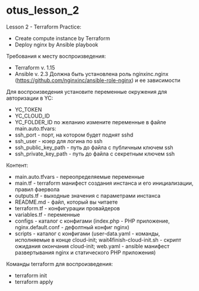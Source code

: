 # otus_lesson_2
Lesson 2 - Terraform Practice:
- Create compute instance by Terraform
- Deploy nginx by Ansible playbook

Требования к месту воспроизведения:
- Terraform v. 1.15
- Ansible v. 2.3
Должна быть установлена роль nginxinc.nginx (https://github.com/nginxinc/ansible-role-nginx) и ее зависимости

Для воспроизведения установите переменные окружения для авторизации в YC:
- YC_TOKEN
- YC_CLOUD_ID
- YC_FOLDER_ID
по желанию измените переменные в файле main.auto.tfvars:
- ssh_port - порт, на котором будет поднят sshd
- ssh_user - юзер для логина по ssh
- ssh_public_key_path - путь до файла с публичным ключем ssh
- ssh_private_key_path - путь до файла с секретным ключем ssh

Контент:
- main.auto.tfvars - переопределяемые переменные
- main.tf - terraform манифест создания инстанса и его инициализации, правил фаервола
- outputs.tf - выходные значения с параметрами инстанса
- README.md - файл, который вы читаете
- terraform.tf - конфигурации провайдеров
- variables.tf - переменные
- configs - каталог с конфигами (index.php - PHP приложение, nginx.default.conf - дефолтный конфиг nginx)
- scripts - каталог с конфигами (user-data.yaml - команды, исполняемые в конце cloud-init; wait4finish-cloud-init.sh - скрипт ожидания окончания cloud-init; web.yaml - ansible манифест развертывания nginx и статического PHP приложения)

Команды terraform для воспроизведения:
- terraform init
- terraform apply